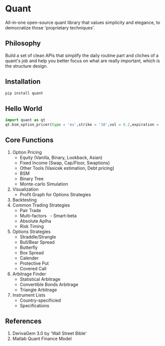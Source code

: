 # Quant
All-in-one open-source quant library that values simplicity and elegance, to democratize those 'proprietary techniques'.

## Philosophy
Build a set of clean APIs that simplify the daily routine part and cliches of a quant's job and help you better focus on what are really important, which is the structure design.

## Installation
```python
pip install quant
```

## Hello World
```python
import quant as qt
qt.bsm_option_pricer(type = 'eu',strike = '10',vol = 0.2,expiration = '365') - Needs Improvements
```

## Core Functions
1. Option Pricing
   - Equity (Vanilla, Binary, Lookback, Asian)
   - Fixed Income (Swap, Cap/Floor, Swaptions)
   - Other Tools (Vasicek estimation, Debt pricing)
   - BSM 
   - Binary Tree
   - Monte-carlo Simulation
2. Visualization
   - Profit Graph for Options Strategies
3. Backtesting
4. Common Trading Strategies
   - Pair Trade
   - Multi-factors
   - Smart-beta
   - Absolute Aplha
   - Risk Timing
5. Options Strategies
   - Straddle/Strangle
   - Bull/Bear Spread
   - Butterfly
   - Box Spread
   - Calender
   - Protective Put
   - Covered Call
6. Arbitrage Finder
   - Statistical Arbitrage
   - Convertible Bonds Arbitrage
   - Triangle Arbitrage
7. Instrument Lists
   - Country-specificied
   - Specifications

## References
1. DerivaGem 3.0 by 'Wall Street Bible'
2. Matlab Quant Finance Model

